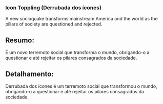 ### Icon Toppling (Derrubada dos ícones)

A new socioquake transforms mainstream America and the world as the pillars of society are questioned and rejected.

## Resumo:

É um novo terremoto social que transforma o mundo, obrigando-o a questionar e até rejeitar os pilares consagrados da sociedade.​​​​​​​

## Detalhamento: 

Derrubada dos ícones é um terremoto social que transformou o mundo, obrigando-o a questionar e até rejeitar os pilares consagrados da sociedade.
